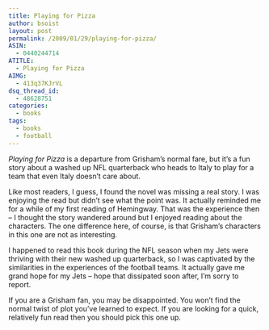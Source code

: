 ```yaml
---
title: Playing for Pizza
author: bsoist
layout: post
permalink: /2009/01/29/playing-for-pizza/
ASIN:
  - 0440244714
ATITLE:
  - Playing for Pizza
AIMG:
  - 413q37KJrVL
dsq_thread_id:
  - 48628751
categories:
  - books
tags:
  - books
  - football
---
```

*Playing for Pizza* is a departure from Grisham&#8217;s normal fare, but it&#8217;s a fun story about a washed up NFL quarterback who heads to Italy to play for a team that even Italy doesn&#8217;t care about. 

Like most readers, I guess, I found the novel was missing a real story. I was enjoying the read but didn&#8217;t see what the point was. It actually reminded me for a while of my first reading of Hemingway. That was the experience then &#8211; I thought the story wandered around but I enjoyed reading about the characters. The one difference here, of course, is that Grisham&#8217;s characters in this one are not as interesting. 

I happened to read this book during the NFL season when my Jets were thriving with their new washed up quarterback, so I was captivated by the similarities in the experiences of the football teams. It actually gave me grand hope for my Jets &#8211; hope that dissipated soon after, I&#8217;m sorry to report.

If you are a Grisham fan, you may be disappointed. You won&#8217;t find the normal twist of plot you&#8217;ve learned to expect. If you are looking for a quick, relatively fun read then you should pick this one up.
